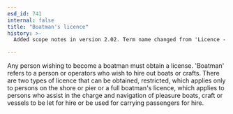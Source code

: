 ```yaml
---
esd_id: 741
internal: false
title: "Boatman's licence"
history: >-
  Added scope notes in version 2.02. Term name changed from 'Licence - boatman' to 'Licences - boatman's' in version 3.00. Name changed to 'Boatman's licence' in version 4.00.

---
```


Any person wishing to become a boatman must obtain a license. 'Boatman' refers to a person or operators who wish to hire out boats or crafts. There are two types of licence that can be obtained, restricted, which applies only to persons on the shore or pier or a full boatman's licence, which applies to persons who assist in the charge and navigation of pleasure boats, craft or vessels to be let for hire or be used for carrying passengers for hire.

